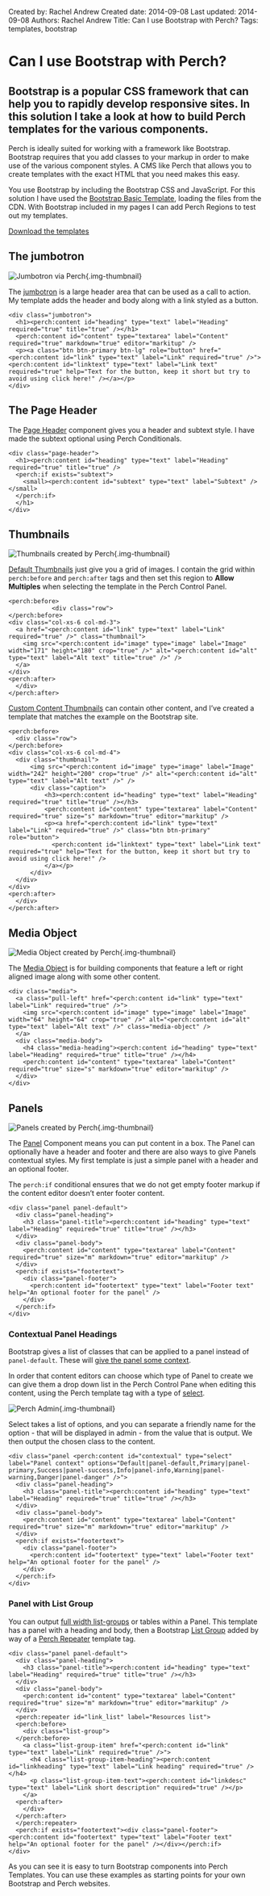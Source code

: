 Created by: Rachel Andrew
Created date: 2014-09-08
Last updated: 2014-09-08
Authors: Rachel Andrew
Title: Can I use Bootstrap with Perch?
Tags: templates, bootstrap

# Can I use Bootstrap with Perch?

## Bootstrap is a popular CSS framework that can help you to rapidly develop responsive sites. In this solution I take a look at how to build Perch templates for the various components.

Perch is ideally suited for working with a framework like Bootstrap. Bootstrap requires that you add classes to your markup in order to make use of the various component styles. A CMS like Perch that allows you to create templates with the exact HTML that you need makes this easy.

You use Bootstrap by including the Bootstrap CSS and JavaScript. For this solution I have used the [Bootstrap Basic Template](http://getbootstrap.com/getting-started/#template), loading the files from the CDN. With Bootstrap included in my pages I can add Perch Regions to test out my templates.

<p class="text-center"><a href="https://github.com/PerchCMS/perch-bootstrap-templates" class="btn btn-success"><i class="glyphicon glyphicon-arrow-down"></i> Download the templates</a></p>

## The jumbotron

![Jumbotron via Perch](http://static.grabaperch.com/solutions/bootstrap-templates-jumbotron.png){.img-thumbnail}

The [jumbotron](http://getbootstrap.com/components/#jumbotron) is a large header area that can be used as a call to action. My template adds the header and body along with a link styled as a button.

    <div class="jumbotron">
      <h1><perch:content id="heading" type="text" label="Heading" required="true" title="true" /></h1>
      <perch:content id="content" type="textarea" label="Content" required="true" markdown="true" editor="markitup" />
      <p><a class="btn btn-primary btn-lg" role="button" href="<perch:content id="link" type="text" label="Link" required="true" />"><perch:content id="linktext" type="text" label="Link text" required="true" help="Text for the button, keep it short but try to avoid using click here!" /></a></p>
    </div>

## The Page Header

The [Page Header](http://getbootstrap.com/components/#page-header) component gives you a header and subtext style. I have made the subtext optional using Perch Conditionals.

    <div class="page-header">
      <h1><perch:content id="heading" type="text" label="Heading" required="true" title="true" /> 
      <perch:if exists="subtext">
        <small><perch:content id="subtext" type="text" label="Subtext" /></small>
      </perch:if>
      </h1>
    </div>

## Thumbnails

![Thumbnails created by Perch](http://static.grabaperch.com/solutions/bootstrap-templates-thumbnails.png){.img-thumbnail}

[Default Thumbnails](http://getbootstrap.com/components/#thumbnails-default) just give you a grid of images. I contain the grid within `perch:before` and `perch:after` tags and then set this region to **Allow Multiples** when selecting the template in the Perch Control Panel.

    <perch:before>
				<div class="row">
    </perch:before>
    <div class="col-xs-6 col-md-3">
      <a href="<perch:content id="link" type="text" label="Link" required="true" />" class="thumbnail">
        <img src="<perch:content id="image" type="image" label="Image" width="171" height="180" crop="true" />" alt="<perch:content id="alt" type="text" label="Alt text" title="true" />" />
      </a>
    </div>
    <perch:after>
      </div>
    </perch:after>

[Custom Content Thumbnails](http://getbootstrap.com/components/#thumbnails-custom-content) can contain other content, and I’ve created a template that matches the example on the Bootstrap site.

    <perch:before>
      <div class="row">
    </perch:before>
    <div class="col-xs-6 col-md-4">
  	  <div class="thumbnail">
  		  <img src="<perch:content id="image" type="image" label="Image" width="242" height="200" crop="true" />" alt="<perch:content id="alt" type="text" label="Alt text" />" />
    	  <div class="caption">
    		  <h3><perch:content id="heading" type="text" label="Heading" required="true" title="true" /></h3>
    		  <perch:content id="content" type="textarea" label="Content" required="true" size="s" markdown="true" editor="markitup" />
  			  <p><a href="<perch:content id="link" type="text" label="Link" required="true" />" class="btn btn-primary" role="button">
  				<perch:content id="linktext" type="text" label="Link text" required="true" help="Text for the button, keep it short but try to avoid using click here!" />
  			  </a></p>
  		  </div>
  	  </div>  
    </div>
    <perch:after>
      </div>
    </perch:after>

## Media Object

![Media Object created by Perch](http://static.grabaperch.com/solutions/bootstrap-templates-media.png){.img-thumbnail}

The [Media Object](http://getbootstrap.com/components/#media) is for building components that feature a left or right aligned image along with some other content.

    <div class="media">
      <a class="pull-left" href="<perch:content id="link" type="text" label="Link" required="true" />">
        <img src="<perch:content id="image" type="image" label="Image" width="64" height="64" crop="true" />" alt="<perch:content id="alt" type="text" label="Alt text" />" class="media-object" />
      </a>
      <div class="media-body">
        <h4 class="media-heading"><perch:content id="heading" type="text" label="Heading" required="true" title="true" /></h4>
        <perch:content id="content" type="textarea" label="Content" required="true" size="s" markdown="true" editor="markitup" />
      </div>
    </div>

## Panels

![Panels created by Perch](http://static.grabaperch.com/solutions/bootstrap-templates-panels.png){.img-thumbnail}

The [Panel](http://getbootstrap.com/components/#panels) Component means you can put content in a box. The Panel can optionally have a header and footer and there are also ways to give Panels contextual styles. My first template is just a simple panel with a header and an optional footer.

The `perch:if` conditional ensures that we do not get empty footer markup if the content editor doesn’t enter footer content.

    <div class="panel panel-default">
      <div class="panel-heading">
        <h3 class="panel-title"><perch:content id="heading" type="text" label="Heading" required="true" title="true" /></h3>
      </div>
      <div class="panel-body">
        <perch:content id="content" type="textarea" label="Content" required="true" size="m" markdown="true" editor="markitup" />
      </div>
      <perch:if exists="footertext">
        <div class="panel-footer">
          <perch:content id="footertext" type="text" label="Footer text" help="An optional footer for the panel" />
        </div>
      </perch:if>
    </div>

### Contextual Panel Headings

Bootstrap gives a list of classes that can be applied to a panel instead of `panel-default`. These will [give the panel some context](http://getbootstrap.com/components/#panels-alternatives).

In order that content editors can choose which type of Panel to create we can give them a drop down list in the Perch Control Pane when editing this content, using the Perch template tag with a type of [select](http://docs.grabaperch.com/docs/templates/attributes/type/select/). 

![Perch Admin](http://static.grabaperch.com/solutions/bootstrap-templates-admin.png){.img-thumbnail}

Select takes a list of options, and you can separate a friendly name for the option - that will be displayed in admin - from the value that is output.  We then output the chosen class to the content.

    <div class="panel <perch:content id="contextual" type="select" label="Panel context" options="Default|panel-default,Primary|panel-primary,Success|panel-success,Info|panel-info,Warning|panel-warning,Danger|panel-danger" />">
      <div class="panel-heading">
        <h3 class="panel-title"><perch:content id="heading" type="text" label="Heading" required="true" title="true" /></h3>
      </div>
      <div class="panel-body">
        <perch:content id="content" type="textarea" label="Content" required="true" size="m" markdown="true" editor="markitup" />
      </div>
      <perch:if exists="footertext">
        <div class="panel-footer">
          <perch:content id="footertext" type="text" label="Footer text" help="An optional footer for the panel" />
        </div>
      </perch:if>
    </div>

### Panel with List Group

You can output [full width list-groups](http://getbootstrap.com/components/#panels-list-group) or tables within a Panel. This template has a panel with a heading and body, then a Bootstrap [List Group](http://getbootstrap.com/components/#list-group) added by way of a [Perch Repeater](http://docs.grabaperch.com/docs/templates/repeaters/) template tag.

    <div class="panel panel-default">
      <div class="panel-heading">
        <h3 class="panel-title"><perch:content id="heading" type="text" label="Heading" required="true" title="true" /></h3>
      </div> 
      <div class="panel-body">
        <perch:content id="content" type="textarea" label="Content" required="true" size="m" markdown="true" editor="markitup" />
      </div>
      <perch:repeater id="link_list" label="Resources list">
      <perch:before>
        <div class="list-group">
      </perch:before>
        <a class="list-group-item" href="<perch:content id="link" type="text" label="Link" required="true" />">
          <h4 class="list-group-item-heading"><perch:content id="linkheading" type="text" label="Link heading" required="true" /></h4>
          <p class="list-group-item-text"><perch:content id="linkdesc" type="text" label="Link short description" required="true" /></p>
        </a>
      <perch:after>
        </div>
      </perch:after>
      </perch:repeater>
      <perch:if exists="footertext"><div class="panel-footer"><perch:content id="footertext" type="text" label="Footer text" help="An optional footer for the panel" /></div></perch:if>
    </div>

As you can see it is easy to turn Bootstrap components into Perch Templates. You can use these examples as starting points for your own Bootstrap and Perch websites.

